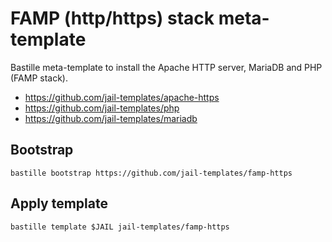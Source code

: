# FAMP (http/https) stack meta-template
Bastille meta-template to install the Apache HTTP server, MariaDB and PHP (FAMP stack).

* https://github.com/jail-templates/apache-https
* https://github.com/jail-templates/php
* https://github.com/jail-templates/mariadb

## Bootstrap
```
bastille bootstrap https://github.com/jail-templates/famp-https
```

## Apply template
```
bastille template $JAIL jail-templates/famp-https
```
